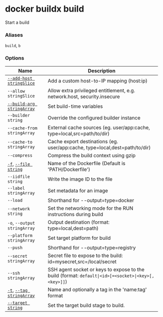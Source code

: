 # docker buildx build

<!---MARKER_GEN_START-->
Start a build

### Aliases

`build`, `b`

### Options

| Name | Description |
| --- | --- |
| [`--add-host stringSlice`](https://docs.docker.com/engine/reference/commandline/build/#add-entries-to-container-hosts-file---add-host) | Add a custom host-to-IP mapping (host:ip) |
| `--allow stringSlice` | Allow extra privileged entitlement, e.g. network.host, security.insecure |
| [`--build-arg stringArray`](https://docs.docker.com/engine/reference/commandline/build/#set-build-time-variables---build-arg) | Set build-time variables |
| `--builder string` | Override the configured builder instance |
| `--cache-from stringArray` | External cache sources (eg. user/app:cache, type=local,src=path/to/dir) |
| `--cache-to stringArray` | Cache export destinations (eg. user/app:cache, type=local,dest=path/to/dir) |
| `--compress` | Compress the build context using gzip |
| [`-f`](https://docs.docker.com/engine/reference/commandline/build/#specify-a-dockerfile--f), [`--file string`](https://docs.docker.com/engine/reference/commandline/build/#specify-a-dockerfile--f) | Name of the Dockerfile (Default is 'PATH/Dockerfile') |
| `--iidfile string` | Write the image ID to the file |
| `--label stringArray` | Set metadata for an image |
| `--load` | Shorthand for --output=type=docker |
| `--network string` | Set the networking mode for the RUN instructions during build |
| `-o`, `--output stringArray` | Output destination (format: type=local,dest=path) |
| `--platform stringArray` | Set target platform for build |
| `--push` | Shorthand for --output=type=registry |
| `--secret stringArray` | Secret file to expose to the build: id=mysecret,src=/local/secret |
| `--ssh stringArray` | SSH agent socket or keys to expose to the build (format: `default\|<id>[=<socket>\|<key>[,<key>]]`) |
| [`-t`](https://docs.docker.com/engine/reference/commandline/build/#tag-an-image--t), [`--tag stringArray`](https://docs.docker.com/engine/reference/commandline/build/#tag-an-image--t) | Name and optionally a tag in the 'name:tag' format |
| [`--target string`](https://docs.docker.com/engine/reference/commandline/build/#specifying-target-build-stage---target) | Set the target build stage to build. |


<!---MARKER_GEN_END-->

